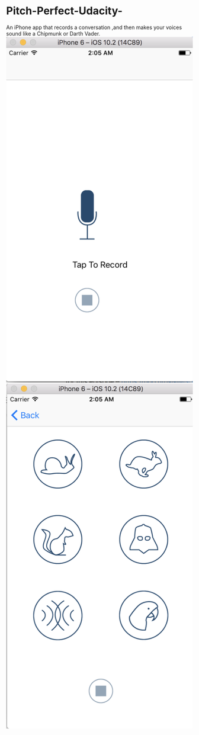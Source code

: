 # Pitch-Perfect-Udacity-
 An iPhone app that records a conversation ,and then makes your voices sound like a Chipmunk or Darth Vader.
![alt_text](https://github.com/shivamarr96/Pitch-Perfect-Udacity-/blob/master/Screen%20Shot%202017-03-09%20at%202.05.30%20AM.png)
![alt_text](https://github.com/shivamarr96/Pitch-Perfect-Udacity-/blob/master/Screen%20Shot%202017-03-09%20at%202.05.42%20AM.png)
